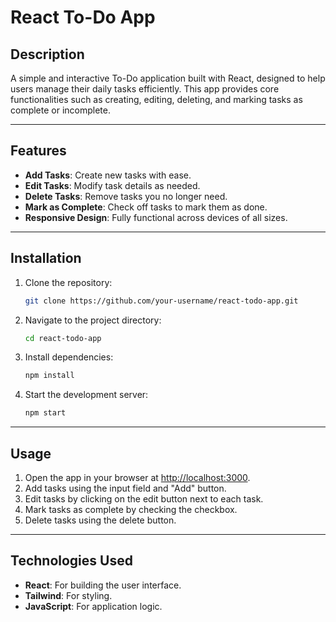 # React To-Do App

## Description

A simple and interactive To-Do application built with React, designed to help users manage their daily tasks efficiently. This app provides core functionalities such as creating, editing, deleting, and marking tasks as complete or incomplete.

---

## Features

- **Add Tasks**: Create new tasks with ease.
- **Edit Tasks**: Modify task details as needed.
- **Delete Tasks**: Remove tasks you no longer need.
- **Mark as Complete**: Check off tasks to mark them as done.
- **Responsive Design**: Fully functional across devices of all sizes.

---

## Installation

1. Clone the repository:

   ```bash
   git clone https://github.com/your-username/react-todo-app.git
   ```

2. Navigate to the project directory:

   ```bash
   cd react-todo-app
   ```

3. Install dependencies:

   ```bash
   npm install
   ```

4. Start the development server:
   ```bash
   npm start
   ```

---

## Usage

1. Open the app in your browser at [http://localhost:3000](http://localhost:3000).
2. Add tasks using the input field and "Add" button.
3. Edit tasks by clicking on the edit button next to each task.
4. Mark tasks as complete by checking the checkbox.
5. Delete tasks using the delete button.

---

## Technologies Used

- **React**: For building the user interface.
- **Tailwind**: For styling.
- **JavaScript**: For application logic.
